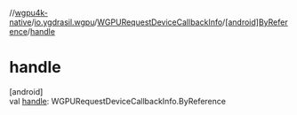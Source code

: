 //[wgpu4k-native](../../../../index.md)/[io.ygdrasil.wgpu](../../index.md)/[WGPURequestDeviceCallbackInfo](../index.md)/[[android]ByReference](index.md)/[handle](handle.md)

# handle

[android]\
val [handle](handle.md): WGPURequestDeviceCallbackInfo.ByReference